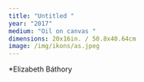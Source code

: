 ```yaml
---
title: "Untitled "
year: "2017"
medium: "Oil on canvas "
dimensions: 20x16in. / 50.8x40.64cm
image: /img/ikons/as.jpeg
---
```

*Elizabeth Báthory
